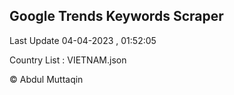 

## Google Trends Keywords Scraper 
 
Last Update 04-04-2023 , 01:52:05

Country List :
VIETNAM.json



© Abdul Muttaqin 
